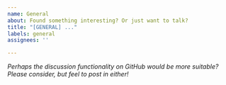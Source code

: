 ```yaml
---
name: General
about: Found something interesting? Or just want to talk?
title: "[GENERAL] ..."
labels: general
assignees: ''

---
```


_Perhaps the discussion functionality on GitHub would be more suitable? Please consider, but feel to post in either!_
